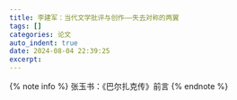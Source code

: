 ```yaml
---
title: 李建军：当代文学批评与创作——失去对称的两翼
tags: []
categories: 论文
auto_indent: true
date: 2024-08-04 22:39:25
excerpt:
---
```

{% note info %}
张玉书：《巴尔扎克传》前言
{% endnote %}
